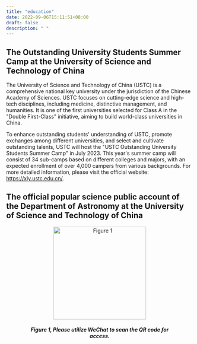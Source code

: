 ```yaml
---
title: "education"
date: 2022-09-06T15:11:51+08:00
draft: false
description: " "
---
```



## The Outstanding University Students Summer Camp at the University of Science and Technology of China 

The University of Science and Technology of China (USTC) is a comprehensive national key university under the jurisdiction of the Chinese Academy of Sciences. USTC focuses on cutting-edge science and high-tech disciplines, including medicine, distinctive management, and humanities. It is one of the first universities selected for Class A in the "Double First-Class" initiative, aiming to build world-class universities in China.

To enhance outstanding students' understanding of USTC, promote exchanges among different universities, and select and cultivate outstanding talents, USTC will host the "USTC Outstanding University Students Summer Camp" in July 2023. This year's summer camp will consist of 34 sub-camps based on different colleges and majors, with an expected enrollment of over 4,000 campers from various backgrounds. For more detailed information, please visit the official website: https://xly.ustc.edu.cn/.


## The official popular science public account of the Department of Astronomy at the University of Science and Technology of China

<figure>
<div align=center>
   <img src="/images/volute-1.jpg" width="250" title="Figure 1">
     <figcaption>
       <h5>Figure 1, Please utilize WeChat to scan the QR code for access.</h5>
   </figcaption>
   </div>
</figure>
